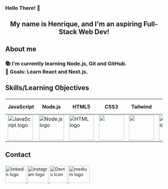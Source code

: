 <h3 align="left">Hello There! 👋</h1>

###

<h2 align="center">My name is Henrique, and I'm an aspiring Full-Stack Web Dev!</h2>

###

<h2 align="left">About me</h2>

###

<h3 align="left">📚 I'm currently learning Node.js, Git and GitHub.<br>🎯 Goals: Learn React and Next.js.<br></h3>

###

<h2 align="left">Skills/Learning Objectives</h2>

###
| JavaScript |  Node.js | HTML5 | CSS3 | Tailwind | Python | Linux Shell | Nginx |
|-------------|-----------|-------|------|-----------|--------|-------------|--------|
<img src="https://skillicons.dev/icons?i=js" height="80" alt="JavaScript logo"> | <img src="https://skillicons.dev/icons?i=nodejs" height="80" alt="Node.js logo"> | <img src="https://skillicons.dev/icons?i=html" height="80" alt="HTML logo"> | <img src="https://skillicons.dev/icons?i=css" height="80"> | <img src="https://skillicons.dev/icons?i=tailwind" height="80"> | <img src="https://skillicons.dev/icons?i=py" height="80" alt="python logo"> | <img src="https://skillicons.dev/icons?i=linux" height="80" alt="linux logo"> | <img src="https://skillicons.dev/icons?i=nginx" height="80" alt="Nginx logo"> |


###

<h2 align="left">Contact</h2>

###

<div align="left">
  <a href="https://www.linkedin.com/in/queirozz8/" target="_blank">
    <img src="https://raw.githubusercontent.com/maurodesouza/profile-readme-generator/master/src/assets/icons/social/linkedin/default.svg" width="67" height="55" alt="linkedin logo"  />
  </a>
  <a href="https://www.instagram.com/rick.queirozz/" target="_blank">
    <img src="https://raw.githubusercontent.com/maurodesouza/profile-readme-generator/master/src/assets/icons/social/instagram/default.svg" width="67" height="55" alt="instagram logo"  />
  </a>
  <a href="https://dev.to/queirozz" target="_blank">
    <img src="https://skillicons.dev/icons?i=devto" width="57" height="55" alt="Devto Icon">
  </a>
  <a href="https://medium.com/@zeccakut" target="_blank">
    <img src="https://raw.githubusercontent.com/maurodesouza/profile-readme-generator/master/src/assets/icons/social/medium/default.svg" width="67" height="55" alt="medium logo"  />
  </a>
</div>

###
